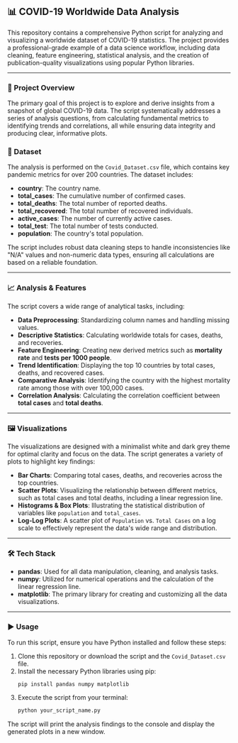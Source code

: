 ## 📊 COVID-19 Worldwide Data Analysis

This repository contains a comprehensive Python script for analyzing and visualizing a worldwide dataset of COVID-19 statistics. The project provides a professional-grade example of a data science workflow, including data cleaning, feature engineering, statistical analysis, and the creation of publication-quality visualizations using popular Python libraries.

-----

### 🎯 Project Overview

The primary goal of this project is to explore and derive insights from a snapshot of global COVID-19 data. The script systematically addresses a series of analysis questions, from calculating fundamental metrics to identifying trends and correlations, all while ensuring data integrity and producing clear, informative plots.

### 📁 Dataset

The analysis is performed on the `Covid_Dataset.csv` file, which contains key pandemic metrics for over 200 countries. The dataset includes:

  - **country**: The country name.
  - **total\_cases**: The cumulative number of confirmed cases.
  - **total\_deaths**: The total number of reported deaths.
  - **total\_recovered**: The total number of recovered individuals.
  - **active\_cases**: The number of currently active cases.
  - **total\_test**: The total number of tests conducted.
  - **population**: The country's total population.

The script includes robust data cleaning steps to handle inconsistencies like "N/A" values and non-numeric data types, ensuring all calculations are based on a reliable foundation.

-----

### 📈 Analysis & Features

The script covers a wide range of analytical tasks, including:

  - **Data Preprocessing**: Standardizing column names and handling missing values.
  - **Descriptive Statistics**: Calculating worldwide totals for cases, deaths, and recoveries.
  - **Feature Engineering**: Creating new derived metrics such as **mortality rate** and **tests per 1000 people**.
  - **Trend Identification**: Displaying the top 10 countries by total cases, deaths, and recovered cases.
  - **Comparative Analysis**: Identifying the country with the highest mortality rate among those with over 100,000 cases.
  - **Correlation Analysis**: Calculating the correlation coefficient between **total cases** and **total deaths**.

-----

### 🖼 Visualizations

The visualizations are designed with a minimalist white and dark grey theme for optimal clarity and focus on the data. The script generates a variety of plots to highlight key findings:

  - **Bar Charts**: Comparing total cases, deaths, and recoveries across the top countries.
  - **Scatter Plots**: Visualizing the relationship between different metrics, such as total cases and total deaths, including a linear regression line.
  - **Histograms & Box Plots**: Illustrating the statistical distribution of variables like `population` and `total_cases`.
  - **Log-Log Plots**: A scatter plot of `Population` vs. `Total Cases` on a log scale to effectively represent the data's wide range and distribution.

-----

### 🛠 Tech Stack

  - **pandas**: Used for all data manipulation, cleaning, and analysis tasks.
  - **numpy**: Utilized for numerical operations and the calculation of the linear regression line.
  - **matplotlib**: The primary library for creating and customizing all the data visualizations.

-----

### ▶️ Usage

To run this script, ensure you have Python installed and follow these steps:

1.  Clone this repository or download the script and the `Covid_Dataset.csv` file.
2.  Install the necessary Python libraries using pip:
    ```bash
    pip install pandas numpy matplotlib
    ```
3.  Execute the script from your terminal:
    ```bash
    python your_script_name.py
    ```

The script will print the analysis findings to the console and display the generated plots in a new window.
